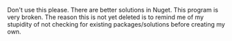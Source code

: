Don't use this please. There are better solutions in Nuget. This program is very broken. The reason this is not yet deleted is to remind me of my stupidity of not checking for existing packages/solutions before creating my own.
